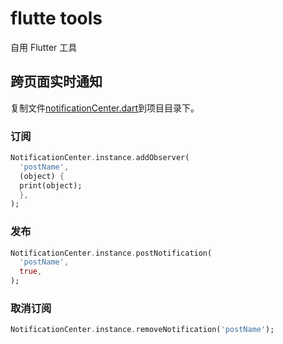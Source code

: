 # flutte tools

自用 Flutter 工具

## 跨页面实时通知

复制文件[notificationCenter.dart](notificationCenter.dart)到项目目录下。

### 订阅

```dart
NotificationCenter.instance.addObserver(
  'postName',
  (object) {
  print(object);
  },
);
```

### 发布

```dart
NotificationCenter.instance.postNotification(
  'postName',
  true,
);
```

### 取消订阅

```dart
NotificationCenter.instance.removeNotification('postName');
```


